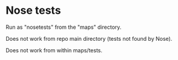 # Nose tests #

Run as "nosetests" from the "maps" directory.

Does not work from repo main directory (tests not found by
Nose). 

Does not work from within maps/tests. 
